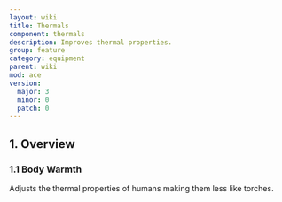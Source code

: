 ```yaml
---
layout: wiki
title: Thermals
component: thermals
description: Improves thermal properties.
group: feature
category: equipment
parent: wiki
mod: ace
version:
  major: 3
  minor: 0
  patch: 0
---
```


## 1. Overview

### 1.1 Body Warmth
Adjusts the thermal properties of humans making them less like torches.
